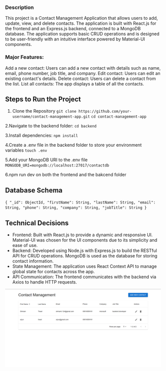 ### Description
This project is a Contact Management Application that allows users to add, update, view, and delete contacts. 
The application is built with React.js for the frontend and an Express.js backend, connected to a MongoDB database. 
The application supports basic CRUD operations and is designed to be user-friendly with an intuitive interface powered by Material-UI components.

### Major Features:
Add a new contact: Users can add a new contact with details such as name, email, phone number, job title, and company.
Edit contact: Users can edit an existing contact's details.
Delete contact: Users can delete a contact from the list.
List all contacts: The app displays a table of all the contacts.

## Steps to Run the Project
1. Clone the Repository
`git clone https://github.com/your-username/contact-management-app.git`
`cd contact-management-app`

2.Navigate to the backend folder:
`cd backend`

3.Install dependencies:
`npm install`

4.Create a .env file in the backend folder to store your environment variables
`touch .env`

5.Add your MongoDB URI to the .env file
`MONGODB_URI=mongodb://localhost:27017/contactdb`

6.npm run dev on both the frontend and the bakcend folder

## Database Schema

`{
  "_id": ObjectId,
  "firstName": String,
  "lastName": String,
  "email": String,
  "phone": String,
  "company": String,
  "jobTitle": String
}`

## Technical Decisions
* Frontend: Built with React.js to provide a dynamic and responsive UI. Material-UI was chosen for the UI components due to its simplicity and ease of use.
* Backend: Developed using Node.js with Express.js to build the RESTful API for CRUD operations. MongoDB is used as the database for storing contact information.
* State Management: The application uses React Context API to manage global state for contacts across the app.
* API Communication: The frontend communicates with the backend via Axios to handle HTTP requests.


![alt text](<Screenshot 2024-11-16 104627.png>)
